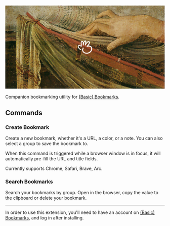 <p align="center">
   <img src="https://raw.githubusercontent.com/raycast/extensions/20022cf4e7e465042b1e161ec4a2df475de0aac5/extensions/bmrks/assets/og.png">
 </p>

Companion bookmarking utility for [(Basic) Bookmarks](https://bmrks.com).

## Commands

### Create Bookmark

Create a new bookmark, whether it's a URL, a color, or a note. You can also select a group to save the bookmark to.

When this command is triggered while a browser window is in focus, it will automatically pre-fill the URL and title fields.

Currently supports Chrome, Safari, Brave, Arc.

### Search Bookmarks

Search your bookmarks by group. Open in the browser, copy the value to the clipboard or delete your bookmark.

---

In order to use this extension, you'll need to have an account on [(Basic) Bookmarks](https://bmrks.com), and log in after installing.
